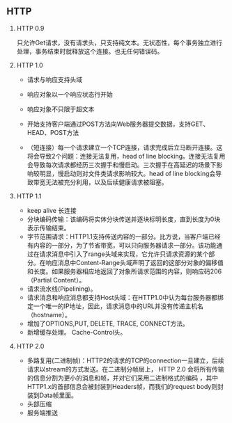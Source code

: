 ## HTTP

1. HTTP 0.9

   只允许Get请求，没有请求头，只支持纯文本。无状态性，每个事务独立进行处理，事务结束时就释放这个连接。也无任何错误码。

2. HTTP 1.0

   * 请求与响应支持头域

   * 响应对象以一个响应状态行开始

   * 响应对象不只限于超文本

   * 开始支持客户端通过POST方法向Web服务器提交数据，支持GET、HEAD、POST方法

   * （短连接）每一个请求建立一个TCP连接，请求完成后立马断开连接。这将会导致2个问题：连接无法复用，head of line blocking。连接无法复用会导致每次请求都经历三次握手和慢启动。三次握手在高延迟的场景下影响较明显，慢启动则对文件类请求影响较大。head of line blocking会导致带宽无法被充分利用，以及后续健康请求被阻塞。

3. HTTP 1.1
   * keep alive 长连接
   * 分块编码传输：该编码将实体分块传送并逐块标明长度，直到长度为0块表示传输结束。
   * 字节范围请求：HTTP1.1支持传送内容的一部分。比方说，当客户端已经有内容的一部分，为了节省带宽，可以只向服务器请求一部分。该功能通过在请求消息中引入了range头域来实现，它允许只请求资源的某个部分。在响应消息中Content-Range头域声明了返回的这部分对象的偏移值和长度。如果服务器相应地返回了对象所请求范围的内容，则响应码206（Partial Content）。
   * 请求流水线(Pipelining)。
   * 请求消息和响应消息都支持Host头域：在HTTP1.0中认为每台服务器都绑定一个唯一的IP地址，因此，请求消息中的URL并没有传递主机名（hostname）。
   * 增加了OPTIONS,PUT, DELETE, TRACE, CONNECT方法。
   * 新增缓存处理。 Cache-Control头。
4. HTTP 2.0
   * 多路复用(二进制帧)：HTTP2的请求的TCP的connection一旦建立，后续请求以stream的方式发送。在二进制分帧层上， HTTP 2.0 会将所有传输的信息分割为更小的消息和帧，并对它们采用二进制格式的编码 ，其中HTTP1.x的首部信息会被封装到Headers帧，而我们的request body则封装到Data帧里面。
   * 头部压缩
   * 服务端推送